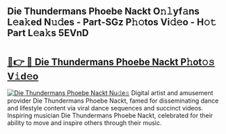 ## Die Thundermans Phoebe Nackt O𝚗𝚕yf𝚊ns L𝚎a𝚔ed N𝚞𝚍es - Part-SGz P𝚑𝚘tos Vi𝚍𝚎o - H𝚘𝚝 Part L𝚎a𝚔s 5EVnD

# <h2><a href="http://kfexmub.oniu.top/?m=Die+Thundermans+Phoebe+Nackt">🔗👉 🔴 Die Thundermans Phoebe Nackt P𝚑ot𝚘𝚜 V𝚒d𝚎o</a></h2>

[![Die Thundermans Phoebe Nackt Nu𝚍e𝚜](https://i.imgur.com/0qMVB7G.gif)](http://kfexmub.oniu.top/?m=Die+Thundermans+Phoebe+Nackt)
Digital artist and amusement provider Die Thundermans Phoebe Nackt, famed for disseminating dance and lifestyle content via viral dance sequences and succinct videos. Inspiring musician Die Thundermans Phoebe Nackt, celebrated for their ability to move and inspire others through their music.  
